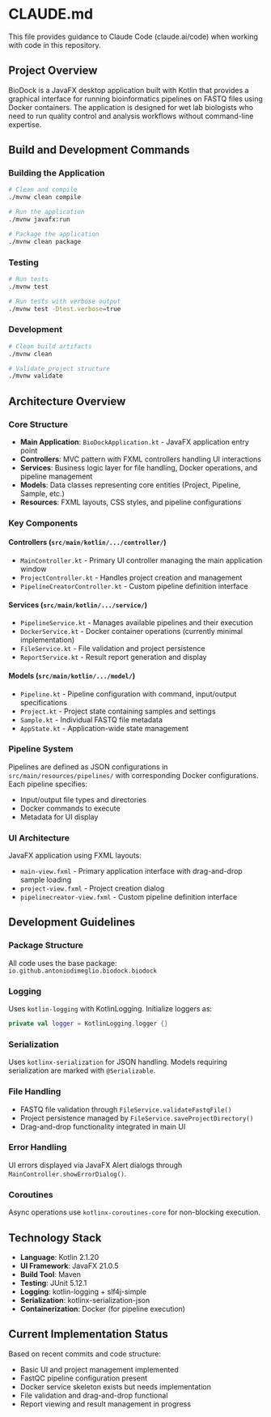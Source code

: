 # CLAUDE.md

This file provides guidance to Claude Code (claude.ai/code) when working with code in this repository.

## Project Overview

BioDock is a JavaFX desktop application built with Kotlin that provides a graphical interface for running bioinformatics pipelines on FASTQ files using Docker containers. The application is designed for wet lab biologists who need to run quality control and analysis workflows without command-line expertise.

## Build and Development Commands

### Building the Application
```bash
# Clean and compile
./mvnw clean compile

# Run the application
./mvnw javafx:run

# Package the application
./mvnw clean package
```

### Testing
```bash
# Run tests
./mvnw test

# Run tests with verbose output
./mvnw test -Dtest.verbose=true
```

### Development
```bash
# Clean build artifacts
./mvnw clean

# Validate project structure
./mvnw validate
```

## Architecture Overview

### Core Structure
- **Main Application**: `BioDockApplication.kt` - JavaFX application entry point
- **Controllers**: MVC pattern with FXML controllers handling UI interactions
- **Services**: Business logic layer for file handling, Docker operations, and pipeline management
- **Models**: Data classes representing core entities (Project, Pipeline, Sample, etc.)
- **Resources**: FXML layouts, CSS styles, and pipeline configurations

### Key Components

#### Controllers (`src/main/kotlin/.../controller/`)
- `MainController.kt` - Primary UI controller managing the main application window
- `ProjectController.kt` - Handles project creation and management
- `PipelineCreatorController.kt` - Custom pipeline definition interface

#### Services (`src/main/kotlin/.../service/`)
- `PipelineService.kt` - Manages available pipelines and their execution
- `DockerService.kt` - Docker container operations (currently minimal implementation)
- `FileService.kt` - File validation and project persistence
- `ReportService.kt` - Result report generation and display

#### Models (`src/main/kotlin/.../model/`)
- `Pipeline.kt` - Pipeline configuration with command, input/output specifications
- `Project.kt` - Project state containing samples and settings
- `Sample.kt` - Individual FASTQ file metadata
- `AppState.kt` - Application-wide state management

### Pipeline System
Pipelines are defined as JSON configurations in `src/main/resources/pipelines/` with corresponding Docker configurations. Each pipeline specifies:
- Input/output file types and directories
- Docker commands to execute
- Metadata for UI display

### UI Architecture
JavaFX application using FXML layouts:
- `main-view.fxml` - Primary application interface with drag-and-drop sample loading
- `project-view.fxml` - Project creation dialog
- `pipelinecreator-view.fxml` - Custom pipeline definition interface

## Development Guidelines

### Package Structure
All code uses the base package: `io.github.antoniodimeglio.biodock.biodock`

### Logging
Uses `kotlin-logging` with KotlinLogging. Initialize loggers as:
```kotlin
private val logger = KotlinLogging.logger {}
```

### Serialization
Uses `kotlinx-serialization` for JSON handling. Models requiring serialization are marked with `@Serializable`.

### File Handling
- FASTQ file validation through `FileService.validateFastqFile()`
- Project persistence managed by `FileService.saveProjectDirectory()`
- Drag-and-drop functionality integrated in main UI

### Error Handling
UI errors displayed via JavaFX Alert dialogs through `MainController.showErrorDialog()`.

### Coroutines
Async operations use `kotlinx-coroutines-core` for non-blocking execution.

## Technology Stack
- **Language**: Kotlin 2.1.20
- **UI Framework**: JavaFX 21.0.5
- **Build Tool**: Maven
- **Testing**: JUnit 5.12.1
- **Logging**: kotlin-logging + slf4j-simple
- **Serialization**: kotlinx-serialization-json
- **Containerization**: Docker (for pipeline execution)

## Current Implementation Status
Based on recent commits and code structure:
- Basic UI and project management implemented
- FastQC pipeline configuration present
- Docker service skeleton exists but needs implementation
- File validation and drag-and-drop functional
- Report viewing and result management in progress